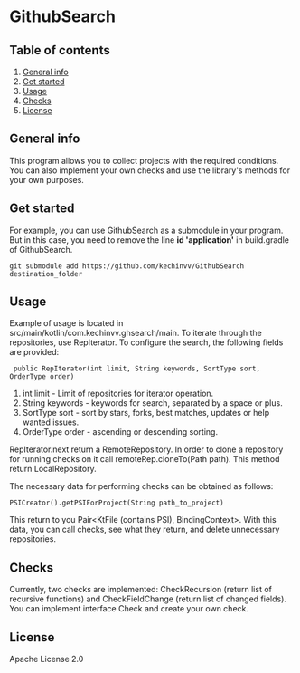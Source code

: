 # GithubSearch
## Table of contents
1. [General info](#general-info)
2. [Get started](#get-started)
3. [Usage](#usage)
4. [Checks](#checks)
5. [License](#license)

## General info <a name="general-info"></a>
This program allows you to collect projects with the required conditions. You can also implement your own checks and use the library's methods for your own purposes. 

## Get started <a name="get-started"></a>
For example, you can use GithubSearch as a submodule in your program. But in this case, you need to remove the line **id 'application'** in build.gradle of GithubSearch.
```
git submodule add https://github.com/kechinvv/GithubSearch destination_folder
```

## Usage <a name="usage"></a>
Example of usage is located in src/main/kotlin/com.kechinvv.ghsearch/main.
To iterate through the repositories, use RepIterator. To configure the search, the following fields are provided:
```
 public RepIterator(int limit, String keywords, SortType sort, OrderType order)
```
1. int limit - Limit of repositories for iterator operation.
2. String keywords - keywords for search, separated by a space or plus.
3. SortType sort  - sort by stars, forks, best matches, updates or help wanted issues.
4. OrderType order - ascending or descending sorting.

RepIterator.next return a RemoteRepository. In order to clone a repository for running checks on it call remoteRep.cloneTo(Path path). This method return LocalRepository.

The necessary data for performing checks can be obtained as follows:
```
PSICreator().getPSIForProject(String path_to_project)
```
This return to you Pair<KtFile (contains PSI), BindingContext>. With this data, you can call checks, see what they return, and delete unnecessary repositories.
## Checks <a name="checks"></a>
Currently, two checks are implemented: CheckRecursion (return list of recursive functions) and CheckFieldChange (return list of changed fields). You can implement interface Check and create your own check. 
## License <a name="license"></a>
Apache License 2.0
